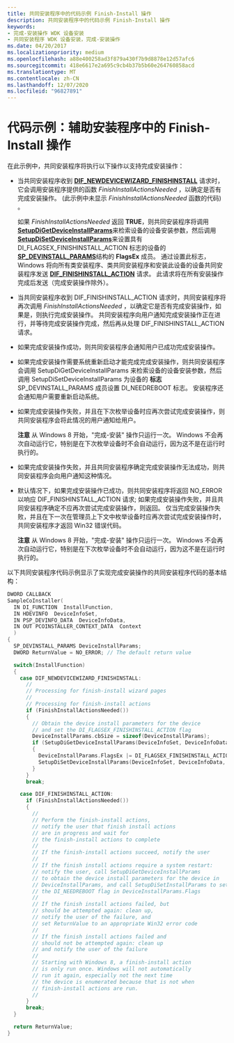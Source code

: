 ```yaml
---
title: 共同安装程序中的代码示例 Finish-Install 操作
description: 共同安装程序中的代码示例 Finish-Install 操作
keywords:
- 完成-安装操作 WDK 设备安装
- 共同安装程序 WDK 设备安装，完成-安装操作
ms.date: 04/20/2017
ms.localizationpriority: medium
ms.openlocfilehash: a88e400258ad3f879a430f7b9d8878e12d57afc6
ms.sourcegitcommit: 418e6617e2a695c9cb4b37b5b60e264760858acd
ms.translationtype: MT
ms.contentlocale: zh-CN
ms.lasthandoff: 12/07/2020
ms.locfileid: "96827891"
---
```

# <a name="code-example-finish-install-actions-in-a-co-installer"></a>代码示例：辅助安装程序中的 Finish-Install 操作


在此示例中，共同安装程序将执行以下操作以支持完成安装操作：

-   当共同安装程序收到 [**DIF_NEWDEVICEWIZARD_FINISHINSTALL**](./dif-newdevicewizard-finishinstall.md) 请求时，它会调用安装程序提供的函数 *FinishInstallActionsNeeded* ，以确定是否有完成安装操作。  (此示例中未显示 *FinishInstallActionsNeeded* 函数的代码) 。

    如果 *FinishInstallActionsNeeded* 返回 **TRUE**，则共同安装程序将调用 [**SetupDiGetDeviceInstallParams**](/windows/win32/api/setupapi/nf-setupapi-setupdigetdeviceinstallparamsa)来检索设备的设备安装参数，然后调用 [**SetupDiSetDeviceInstallParams**](/windows/win32/api/setupapi/nf-setupapi-setupdisetdeviceinstallparamsa)来设置具有 DI_FLAGSEX_FINISHINSTALL_ACTION 标志的设备的 [**SP_DEVINSTALL_PARAMS**](/windows/win32/api/setupapi/ns-setupapi-sp_devinstall_params_a)结构的 **FlagsEx** 成员。 通过设置此标志，Windows 将向所有类安装程序、类共同安装程序和安装此设备的设备共同安装程序发送 [**DIF_FINISHINSTALL_ACTION**](./dif-finishinstall-action.md) 请求。 此请求将在所有安装操作完成后发送（完成安装操作除外）。

-   当共同安装程序收到 DIF_FINISHINSTALL_ACTION 请求时，共同安装程序将再次调用 *FinishInstallActionsNeeded* ，以确定它是否有完成安装操作，如果是，则执行完成安装操作。 共同安装程序向用户通知完成安装操作正在进行，并等待完成安装操作完成，然后再从处理 DIF_FINISHINSTALL_ACTION 请求。

-   如果完成安装操作成功，则共同安装程序会通知用户已成功完成安装操作。

-   如果完成安装操作需要系统重新启动才能完成完成安装操作，则共同安装程序会调用 SetupDiGetDeviceInstallParams 来检索设备的设备安装参数，然后调用 SetupDiSetDeviceInstallParams 为设备的 **标志** SP_DEVINSTALL_PARAMS 成员设置 DI_NEEDREBOOT 标志。 安装程序还会通知用户需要重新启动系统。

-   如果完成安装操作失败，并且在下次枚举设备时应再次尝试完成安装操作，则共同安装程序会将此情况的用户通知给用户。

    **注意**  从 Windows 8 开始，"完成-安装" 操作只运行一次。 Windows 不会再次自动运行它，特别是在下次枚举设备时不会自动运行，因为这不是在运行时执行的。

     

-   如果完成安装操作失败，并且共同安装程序确定完成安装操作无法成功，则共同安装程序会向用户通知这种情况。

-   默认情况下，如果完成安装操作已成功，则共同安装程序将返回 NO_ERROR 以响应 DIF_FINISHINSTALL_ACTION 请求; 如果完成安装操作失败，并且共同安装程序确定不应再次尝试完成安装操作，则返回。 仅当完成安装操作失败，并且在下一次在管理员上下文中枚举设备时应再次尝试完成安装操作时，共同安装程序才返回 Win32 错误代码。

    **注意**  从 Windows 8 开始，"完成-安装" 操作只运行一次。 Windows 不会再次自动运行它，特别是在下次枚举设备时不会自动运行，因为这不是在运行时执行的。

     

以下共同安装程序代码示例显示了实现完成安装操作的共同安装程序代码的基本结构：

```cpp
DWORD CALLBACK
SampleCoInstaller(
  IN DI_FUNCTION  InstallFunction,
  IN HDEVINFO  DeviceInfoSet,
  IN PSP_DEVINFO_DATA  DeviceInfoData,
  IN OUT PCOINSTALLER_CONTEXT_DATA  Context
  )
{
  SP_DEVINSTALL_PARAMS DeviceInstallParams;
  DWORD ReturnValue = NO_ERROR; // The default return value

  switch(InstallFunction)
  {
    case DIF_NEWDEVICEWIZARD_FINISHINSTALL:
      //
      // Processing for finish-install wizard pages
      //
      // Processing for finish-install actions
      if (FinishInstallActionsNeeded())
      {
        // Obtain the device install parameters for the device
        // and set the DI_FLAGSEX_FINISHINSTALL_ACTION flag
        DeviceInstallParams.cbSize = sizeof(DeviceInstallParams);
        if (SetupDiGetDeviceInstallParams(DeviceInfoSet, DeviceInfoData, &DeviceInstallParams))
        {
          DeviceInstallParams.FlagsEx |= DI_FLAGSEX_FINISHINSTALL_ACTION;
          SetupDiSetDeviceInstallParams(DeviceInfoSet, DeviceInfoData, &DeviceInstallParams);
        }
      }
      break;

    case DIF_FINISHINSTALL_ACTION:
      if (FinishInstallActionsNeeded())
      {
        //
        // Perform the finish-install actions,
        // notify the user that finish install actions
        // are in progress and wait for
        // the finish-install actions to complete
        //
        // If the finish-install actions succeed, notify the user
        //
        // If the finish install actions require a system restart: 
        // notify the user, call SetupDiGetDeviceInstallParams 
        // to obtain the device install parameters for the device in 
        // DeviceInstallParams, and call SetupDiSetInstallParams to set 
        // the DI_NEEDREBOOT flag in DeviceInstallParams.Flags
        // 
        // If the finish install actions failed, but
        // should be attempted again: clean up,
        // notify the user of the failure, and
        // set ReturnValue to an appropriate Win32 error code
        //
        // If the finish install actions failed and 
        // should not be attempted again: clean up
        // and notify the user of the failure
        //
        // Starting with Windows 8, a finish-install action
        // is only run once. Windows will not automatically
        // run it again, especially not the next time
        // the device is enumerated because that is not when
        // finish-install actions are run.
        //
      }
      break;
  }

  return ReturnValue;
}
```

 

